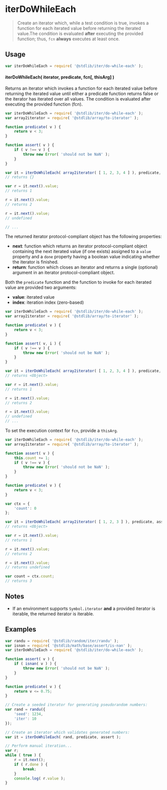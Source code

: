 <!--

@license Apache-2.0

Copyright (c) 2024 The Stdlib Authors.

Licensed under the Apache License, Version 2.0 (the "License");
you may not use this file except in compliance with the License.
You may obtain a copy of the License at

   http://www.apache.org/licenses/LICENSE-2.0

Unless required by applicable law or agreed to in writing, software
distributed under the License is distributed on an "AS IS" BASIS,
WITHOUT WARRANTIES OR CONDITIONS OF ANY KIND, either express or implied.
See the License for the specific language governing permissions and
limitations under the License.

-->

# iterDoWhileEach

> Create an iterator which, while a test condition is true, invokes a function for each iterated value before returning the iterated value.The condition is evaluated **after** executing the provided function; thus, `fcn` **always** executes at least once.

<!-- Section to include introductory text. Make sure to keep an empty line after the intro `section` element and another before the `/section` close. -->

<section class="intro">

</section>

<!-- /.intro -->

<!-- Package usage documentation. -->

<section class="usage">

## Usage

```javascript
var iterDoWhileEach = require( '@stdlib/iter/do-while-each' );
```

#### iterDoWhileEach( iterator, predicate, fcn\[, thisArg] )

Returns an iterator which invokes a function for each iterated value before returning the iterated value until either a predicate function returns false or the iterator has iterated over all values. The condition is evaluated after executing the provided function (fcn).

```javascript
var iterDoWhileEach = require( '@stdlib/iter/do-while-each' );
var array2iterator = require( '@stdlib/array/to-iterator' );

function predicate( v ) {
    return v < 3;
}

function assert( v ) {
    if ( v !== v ) {
        throw new Error( 'should not be NaN' );
    }
}

var it = iterDoWhileEach( array2iterator( [ 1, 2, 3, 4 ] ), predicate, assert );
// returns {}

var r = it.next().value;
// returns 1

r = it.next().value;
// returns 2

r = it.next().value;
// undefined

// ...
```

The returned iterator protocol-compliant object has the following properties:

-   **next**: function which returns an iterator protocol-compliant object containing the next iterated value (if one exists) assigned to a `value` property and a `done` property having a boolean value indicating whether the iterator is finished.
-   **return**: function which closes an iterator and returns a single (optional) argument in an iterator protocol-compliant object.

Both the `predicate` function and the function to invoke for each iterated value are provided two arguments:

-   **value**: iterated value
-   **index**: iteration index (zero-based)

```javascript
var iterDoWhileEach = require( '@stdlib/iter/do-while-each' );
var array2iterator = require( '@stdlib/array/to-iterator' );

function predicate( v ) {
    return v < 3;
}

function assert( v, i ) {
    if ( v !== v ) {
        throw new Error( 'should not be NaN' );
    }
}

var it = iterDoWhileEach( array2iterator( [ 1, 2, 3, 4 ] ), predicate, assert );
// returns <Object>

var r = it.next().value;
// returns 1

r = it.next().value;
// returns 2

r = it.next().value;
// undefined
// ...
```

To set the execution context for `fcn`, provide a `thisArg`.

<!-- eslint-disable no-invalid-this -->

```javascript
var iterDoWhileEach = require( '@stdlib/iter/do-while-each' );
var array2iterator = require( '@stdlib/array/to-iterator' );

function assert( v ) {
    this.count += 1;
    if ( v !== v ) {
        throw new Error( 'should not be NaN' );
    }
}

function predicate( v ) {
    return v < 3;
}

var ctx = {
    'count': 0
};

var it = iterDoWhileEach( array2iterator( [ 1, 2, 3 ] ), predicate, assert, ctx );
// returns <Object>

var r = it.next().value;
// returns 1

r = it.next().value;
// returns 2

r = it.next().value;
// returns undefined

var count = ctx.count;
// returns 3
```

</section>

<!-- /.usage -->

<!-- Package usage notes. Make sure to keep an empty line after the `section` element and another before the `/section` close. -->

<section class="notes">

## Notes

-   If an environment supports `Symbol.iterator` **and** a provided iterator is iterable, the returned iterator is iterable.

</section>

<!-- /.notes -->

<!-- Package usage examples. -->

<section class="examples">

## Examples

<!-- eslint no-undef: "error" -->

```javascript
var randu = require( '@stdlib/random/iter/randu' );
var isnan = require( '@stdlib/math/base/assert/is-nan' );
var iterDoWhileEach = require( '@stdlib/iter/do-while-each' );

function assert( v ) {
    if ( isnan( v ) ) {
        throw new Error( 'should not be NaN' );
    }
}

function predicate( v ) {
    return v <= 0.75;
}

// Create a seeded iterator for generating pseudorandom numbers:
var rand = randu({
    'seed': 1234,
    'iter': 10
});

// Create an iterator which validates generated numbers:
var it = iterDoWhileEach( rand, predicate, assert );

// Perform manual iteration...
var r;
while ( true ) {
    r = it.next();
    if ( r.done ) {
        break;
    }
    console.log( r.value );
}
```

</section>

<!-- /.examples -->

<!-- Section to include cited references. If references are included, add a horizontal rule *before* the section. Make sure to keep an empty line after the `section` element and another before the `/section` close. -->

<section class="references">

</section>

<!-- /.references -->

<!-- Section for related `stdlib` packages. Do not manually edit this section, as it is automatically populated. -->

<section class="related">

</section>

<!-- /.related -->

<!-- Section for all links. Make sure to keep an empty line after the `section` element and another before the `/section` close. -->

<section class="links">

</section>

<!-- /.links -->

